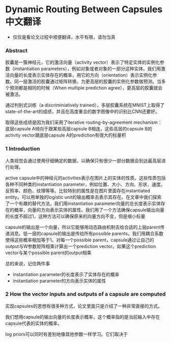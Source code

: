 # Dynamic Routing Between Capsules 中文翻译

* 仅仅是看论文过程中顺便翻译，水平有限，请勿当真

### Abstract

胶囊是一簇神经元，它的激活向量（activity vector）表示了特定实体的实例化参数（instantiation parameters），例如对象或者对象的一部分这种实体。我们用激活向量的长度表示实体存在的概率，用它的方向（orientation）表示实例化参数。同一层激活的胶囊通过矩阵转换，为更高层的胶囊的实例化参数做预测。当多个预测都是相同的时候（When multiple prediction agree），更高层的胶囊就会被激活。

通过判别式训练（a discriminiatively trained），多层胶囊系统在MNIST上取得了state-of-the-art的成绩，并且在高度重合的数字图像中的识别比CNN还要好。

取得这些成绩是因为我们采用了iterative routing-by-agreement mechanism：底层capsule A倾向于跟某些高层capsule B相连，这些高层的capsule B的activity vector跟底层capsule A的prediction有很大的标量积

### 1 Introduction

人类视觉会通过使用仔细确定的数据，以确保只有很少一部分数据会到达最高层进行处理。

active capsule中的神经元的activities表示在图片上的实体的性质。这些性质包括各种不同种类的instantiation parameter，例如位置、大小、方向、形状、速度、反照率、颜色、纹理等等。比较特别的属性是在图片里面存在instantiated entity。可以用单独的logistic unit的输出概率去表示其存在。在文章中我们探索了一个有趣的替代方法，我们用instantiation parameter向量的总长度表示实体存在的概率，向量的方向表示实体的属性。我们用了一个方法确保capsule输出向量的长度不超过1，这种方法可以确保原来的向量方向不变，但是缩小标量

capsule的输出是一个向量，所以它能够用动态路由机制去给合适的上层parent传递消息。低一层的capsule的输出是传给所有possible parents，我们用耦合系数使得这些概率相加等于1。对每一个possible parent，capsule通过让自己的output与W参数矩阵相乘计算出一个prediction vector。如果这个prediction vector与某个possible parent的output相乘

总的来说，记住两件事

* instantiation parameter的长度表示了实体存在的概率
* instantiation parameter的方向表示实体的属性

### 2 How the vector inputs and outputs of a capsule are computed

实现capsules的思想有很多种方式，论文里面只是介绍了一种非常直接的方式。

我们想用capsule的输出向量的长度表示概率，这个概率指的是当前输入中存在capsule代表的实体的概率。


log priors可以同时有差别地像其他参数一样学习。它们取决于
